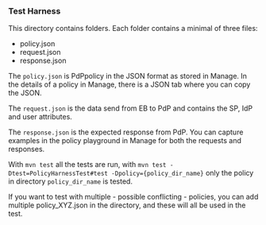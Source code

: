 ### Test Harness

This directory contains folders. Each folder contains a minimal of three files:
- policy.json
- request.json
- response.json

The `policy.json` is PdPpolicy in the JSON format as stored in Manage. In the details of a policy in Manage, there is a
JSON tab where you can copy the JSON.

The `request.json` is the data send from EB to PdP and contains the SP, IdP and user attributes.

The `response.json` is the expected response from PdP. You can capture examples in the policy playground in Manage
for both the requests and responses.

With `mvn test` all the tests are run, with `mvn test -Dtest=PolicyHarnessTest#test -Dpolicy={policy_dir_name}` only the policy in
directory `policy_dir_name` is tested.

If you want to test with multiple - possible conflicting - policies, you can add multiple policy_XYZ.json in
the directory, and these will all be used in the test.
